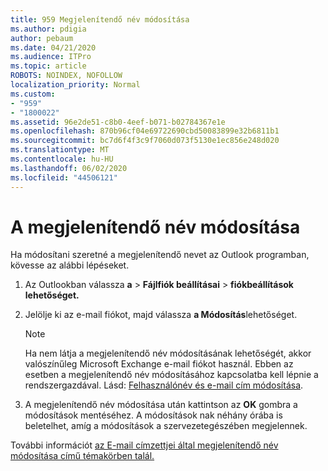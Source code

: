 ```yaml
---
title: 959 Megjelenítendő név módosítása
ms.author: pdigia
author: pebaum
ms.date: 04/21/2020
ms.audience: ITPro
ms.topic: article
ROBOTS: NOINDEX, NOFOLLOW
localization_priority: Normal
ms.custom:
- "959"
- "1800022"
ms.assetid: 96e2de51-c8b0-4eef-b071-b02784367e1e
ms.openlocfilehash: 870b96cf04e69722690cbd50083899e32b6811b1
ms.sourcegitcommit: bc7d6f4f3c9f7060d073f5130e1ec856e248d020
ms.translationtype: MT
ms.contentlocale: hu-HU
ms.lasthandoff: 06/02/2020
ms.locfileid: "44506121"
---
```

# <a name="change-your-display-name"></a>A megjelenítendő név módosítása
  
Ha módosítani szeretné a megjelenítendő nevet az Outlook programban, kövesse az alábbi lépéseket.
  
1. Az Outlookban válassza **a** \> **Fájlfiók beállításai** \> **fiókbeállítások lehetőséget.**

2. Jelölje ki az e-mail fiókot, majd válassza **a Módosítás**lehetőséget.

    > [!NOTE]
    > Ha nem látja a megjelenítendő név módosításának lehetőségét, akkor valószínűleg Microsoft Exchange e-mail fiókot használ. Ebben az esetben a megjelenítendő név módosításához kapcsolatba kell lépnie a rendszergazdával. Lásd: [Felhasználónév és e-mail cím módosítása](https://docs.microsoft.com/microsoft-365/admin/add-users/change-a-user-name-and-email-address).
  
3. A megjelenítendő név módosítása után kattintson az **OK** gombra a módosítások mentéséhez. A módosítások nak néhány órába is beletelhet, amíg a módosítások a szervezetegészében megjelennek.

További információt [az E-mail címzettjei által megjelenítendő név módosítása című témakörben talál.](https://support.office.com/article/2b53331a-ba2a-4803-88dc-ac9fe376c8a9.aspx)
  